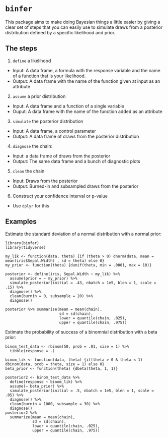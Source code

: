 # `binfer`

This package aims to make doing Bayesian things a little easier by giving a clear set of steps that you can easily use to simulate draws from a posterior distribution defined by a specific likelihood and prior.

## The steps

1. `define` a likelihood
  - Input: A data frame, a formula with the response variable and the name of a function that is your likelihood.
  - Output: A data frame with the name of the function given at input as an attribute
2. `assume` a prior distribution
  - Input: A data frame and a function of a single variable
  - Ouput: A data frame with the name of the function added as an attribute
3. `simulate` the posterior distribution
  - Input: A data frame, a control parameter
  - Output: A data frame of draws from the posterior distribution
4. `diagnose` the chain:
  - Input: a data frame of draws from the posterior
  - Output: The same data frame and a bunch of diagnostic plots
5. `clean` the chain
  - Input: Draws from the posterior
  - Output: Burned-in and subsampled draws from the posterior
6. Construct your confidence interval or p-value
  - Use `dplyr` for this
  
## Examples

Estimate the standard deviation of a normal distribution with a normal prior:
```{r}
library(binfer)
library(tidyverse)

my_lik <- function(data, theta) {if (theta > 0) dnorm(data, mean = mean(iris$Sepal.Width) , sd = theta) else 0}
my_prior <- function(theta) {dunif(theta, min = .0001, max = 10)}

posterior <- define(iris, Sepal.Width ~ my_lik) %>% 
  assume(prior = ~ my_prior) %>% 
  simulate_posterior(initial = .43, nbatch = 1e5, blen = 1, scale = .15) %>% 
  diagnose() %>% 
  clean(burnin = 0, subsample = 20) %>% 
  diagnose()

posterior %>% summarise(mean = mean(chain),
                        sd = sd(chain),
                        lower = quantile(chain, .025),
                        upper = quantile(chain, .975))
```

Estimate the probability of success of a binomnial distribution with a beta prior:

```{r}
binom_test_data <- rbinom(50, prob = .01, size = 1) %>% 
  tibble(response = .)

binom_lik <- function(data, theta) {if(theta > 0 & theta < 1) dbinom(data, prob = theta, size = 1) else 0}
beta_prior <- function(theta) {dbeta(theta, 1, 1)}

posterior2 <- binom_test_data %>% 
  define(response ~ binom_lik) %>% 
  assume(~ beta_prior) %>% 
  simulate_posterior(initial = .5, nbatch = 1e5, blen = 1, scale = .05) %>% 
  diagnose() %>% 
  clean(burnin = 1000, subsample = 30) %>% 
  diagnose()
posterior2 %>% 
  summarize(mean = mean(chain), 
            sd = sd(chain), 
            lower = quantile(chain, .025), 
            upper = quantile(chain, .975))

```
